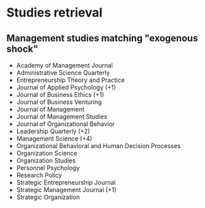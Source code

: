# Studies retrieval

## Management studies matching "exogenous shock"

- Academy of Management Journal
- Administrative Science Quarterly
- Entrepreneurship Theory and Practice
- Journal of Applied Psychology (+1)
- Journal of Business Ethics (+1)
- Journal of Business Venturing
- Journal of Management
- Journal of Management Studies
- Journal of Organizational Behavior
- Leadership Quarterly (+2)
- Management Science (+4)
- Organizational Behavioral and Human Decision Processes
- Organization Science 
- Organization Studies
- Personnel Psychology
- Research Policy
- Strategic Entrepreneurship Journal
- Strategic Management Journal (+1)
- Strategic Organization